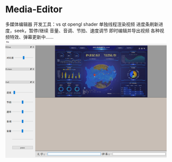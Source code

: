 # Media-Editor
多媒体编辑器
开发工具：vs qt
opengl shader 单独线程渲染视频
进度条刷新进度，seek，暂停/继续
音量、音调、节拍、速度调节
即时编辑并导出视频
各种视频特效、弹幕更新中......
![image](https://github.com/linda012518/Media-Editor/blob/master/1.png)

